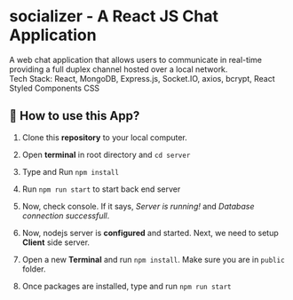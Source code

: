 # socializer - A React JS Chat Application
A web chat application that allows users to communicate in real-time providing a full duplex channel hosted over a local 
network.   
Tech Stack: React, MongoDB, Express.js, Socket.IO, axios, bcrypt, React Styled Components CSS

## 📌 How to use this App?
1. Clone this **repository** to your local computer.
2. Open **terminal** in root directory and `cd server`
3. Type and Run `npm install`
4. Run `npm run start` to start back end server
5. Now, check console. If it says, _Server is running!_ and _Database connection successfull_.

6. Now, nodejs server is **configured** and started. Next, we need to setup **Client** side server.
7. Open a new **Terminal** and run `npm install`. Make sure you are in `public` folder.
8. Once packages are installed, type and run `npm run start`
